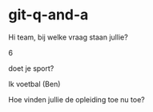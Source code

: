 # git-q-and-a

Hi team, bij welke vraag staan jullie?

6

doet je sport?

Ik voetbal (Ben)

Hoe vinden jullie de opleiding toe nu toe?
